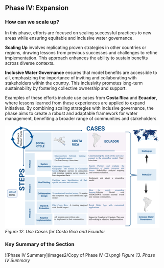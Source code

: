 <div id="google_translate_element"></div>

<script type="text/javascript">
  function googleTranslateElementInit() {
    new google.translate.TranslateElement(
      {
        pageLanguage: 'en'
      },
      'google_translate_element'
    );
  }
</script>

<script type="text/javascript" src="//translate.google.com/translate_a/element.js?cb=googleTranslateElementInit"></script>


## **Phase IV: Expansion**

### **How can we scale up?**

In this phase, efforts are focused on scaling successful practices to new areas while ensuring equitable and inclusive water governance. 

**Scaling Up** involves replicating proven strategies in other countries or regions, drawing lessons from previous successes and challenges to refine implementation. This approach enhances the ability to sustain benefits across diverse contexts.

**Inclusive Water Governance** ensures that model benefits are accessible to all, emphasizing the importance of inviting and collaborating with stakeholders within the country. This inclusivity promotes long-term sustainability by fostering collective ownership and support.

Examples of these efforts include use cases from **Costa Rica** and **Ecuador**, where lessons learned from these experiences are applied to expand initiatives. By combining scaling strategies with inclusive governance, the phase aims to create a robust and adaptable framework for water management, benefiting a broader range of communities and stakeholders.

![Use Cases](phase2visuals/Use_Cases_CR_Ecuador.png)  
*Figure 12. Use Cases for Costa Rica and Ecuador*

### **Key Summary of the Section**

![Phase IV Summary](images2/Copy of Phase IV (3).png)
*Figure 13. Phase IV Summary*